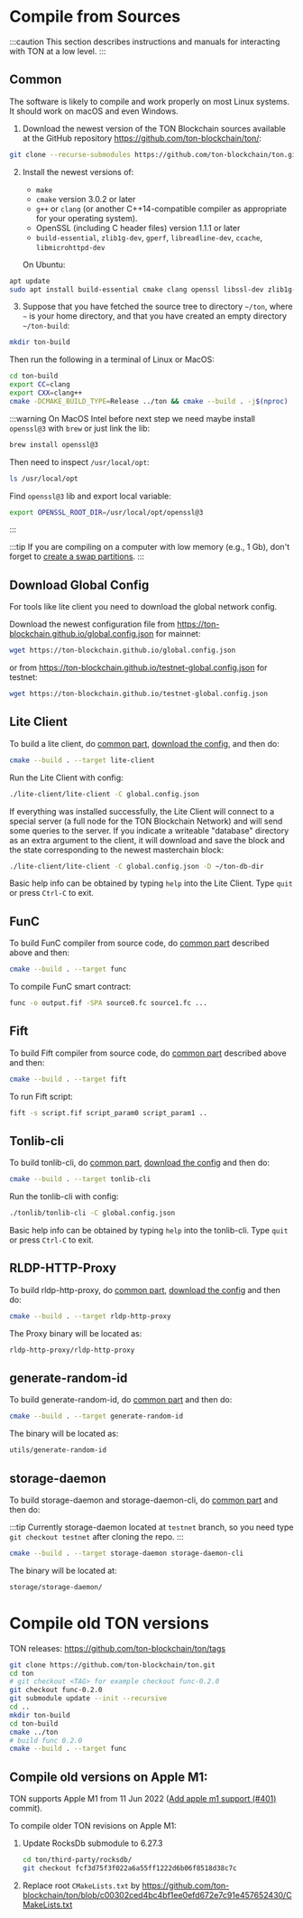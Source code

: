# Compile from Sources

:::caution
This section describes instructions and manuals for interacting with TON at a low level.
:::

## Common

The software is likely to compile and work properly on most Linux systems. It should work on macOS and even Windows.

1) Download the newest version of the TON Blockchain sources available at the GitHub repository https://github.com/ton-blockchain/ton/:

```bash
git clone --recurse-submodules https://github.com/ton-blockchain/ton.git
```

2) Install the newest versions of:
   - `make`
   - `cmake` version 3.0.2 or later
   - `g++` or `clang` (or another C++14-compatible compiler as appropriate for your operating system).
   - OpenSSL (including C header files) version 1.1.1 or later
   - `build-essential`, `zlib1g-dev`, `gperf`, `libreadline-dev`, `ccache`, `libmicrohttpd-dev`

   On Ubuntu:

```bash
apt update
sudo apt install build-essential cmake clang openssl libssl-dev zlib1g-dev gperf libreadline-dev ccache libmicrohttpd-dev
```


3) Suppose that you have fetched the source tree to directory `~/ton`, where `~` is your home directory, and that you have created an empty directory `~/ton-build`:

```bash
mkdir ton-build
```

Then run the following in a terminal of Linux or MacOS:

```bash
cd ton-build
export CC=clang
export CXX=clang++
cmake -DCMAKE_BUILD_TYPE=Release ../ton && cmake --build . -j$(nproc)
```

:::warning
On MacOS Intel before next step we need maybe install `openssl@3` with `brew` or just link the lib:

```zsh
brew install openssl@3
```

Then need to inspect `/usr/local/opt`:

```zsh
ls /usr/local/opt
```

Find `openssl@3` lib and export local variable:

```zsh
export OPENSSL_ROOT_DIR=/usr/local/opt/openssl@3
```

:::

:::tip
If you are compiling on a computer with low memory (e.g., 1 Gb), don't forget to [create a swap partitions](/develop/howto/compile-swap).
:::

## Download Global Config

For tools like lite client you need to download the global network config.

Download the newest configuration file from https://ton-blockchain.github.io/global.config.json for mainnet:

```bash
wget https://ton-blockchain.github.io/global.config.json
```

or from https://ton-blockchain.github.io/testnet-global.config.json for testnet:

```bash
wget https://ton-blockchain.github.io/testnet-global.config.json
```

## Lite Client

To build a lite client, do [common part](/develop/howto/compile#common), [download the config](/develop/howto/compile#download-global-config), and then do:

```bash
cmake --build . --target lite-client
```

Run the Lite Client with config:

```bash
./lite-client/lite-client -C global.config.json
```

If everything was installed successfully, the Lite Client will connect to a special server (a full node for the TON Blockchain Network) and will send some queries to the server.
If you indicate a writeable "database" directory as an extra argument to the client, it will download and save the block and the state corresponding to the newest masterchain block:

```bash
./lite-client/lite-client -C global.config.json -D ~/ton-db-dir
```

Basic help info can be obtained by typing `help` into the Lite Client. Type `quit` or press `Ctrl-C` to exit.


## FunC

To build FunC compiler from source code, do [common part](/develop/howto/compile#common) described above and then:

```bash
cmake --build . --target func
```

To compile FunC smart contract:

```bash
func -o output.fif -SPA source0.fc source1.fc ...
```

## Fift

To build Fift compiler from source code, do [common part](/develop/howto/compile#common) described above and then:

```bash
cmake --build . --target fift
```

To run Fift script:

```bash
fift -s script.fif script_param0 script_param1 ..
```

## Tonlib-cli

To build tonlib-cli, do [common part](/develop/howto/compile#common), [download the config](/develop/howto/compile#download-global-config) and then do:

```bash
cmake --build . --target tonlib-cli
```

Run the tonlib-cli with config:

```bash
./tonlib/tonlib-cli -C global.config.json
```

Basic help info can be obtained by typing `help` into the tonlib-cli. Type `quit` or press `Ctrl-C` to exit.

## RLDP-HTTP-Proxy

To build rldp-http-proxy, do [common part](/develop/howto/compile#common), [download the config](/develop/howto/compile#download-global-config) and then do:

```bash
cmake --build . --target rldp-http-proxy
```

The Proxy binary will be located as:

```bash
rldp-http-proxy/rldp-http-proxy
```

## generate-random-id

To build generate-random-id, do [common part](/develop/howto/compile#common) and then do:

```bash
cmake --build . --target generate-random-id
```

The binary will be located as:

```bash
utils/generate-random-id
```

## storage-daemon

To build storage-daemon and storage-daemon-cli, do [common part](/develop/howto/compile#common) and then do:

:::tip
Currently storage-daemon located at `testnet` branch, so you need type `git checkout testnet` after cloning the repo.
:::

```bash
cmake --build . --target storage-daemon storage-daemon-cli
```

The binary will be located at:

```bash
storage/storage-daemon/
```

# Compile old TON versions

TON releases: https://github.com/ton-blockchain/ton/tags

```bash
git clone https://github.com/ton-blockchain/ton.git
cd ton
# git checkout <TAG> for example checkout func-0.2.0
git checkout func-0.2.0
git submodule update --init --recursive 
cd ..
mkdir ton-build
cd ton-build
cmake ../ton
# build func 0.2.0
cmake --build . --target func
```

## Compile old versions on Apple M1:

TON supports Apple M1 from 11 Jun 2022 ([Add apple m1 support (#401)](https://github.com/ton-blockchain/ton/blob/c00302ced4bc4bf1ee0efd672e7c91e457652430) commit).

To compile older TON revisions on Apple M1:

1. Update RocksDb submodule to 6.27.3
   ```bash
   cd ton/third-party/rocksdb/
   git checkout fcf3d75f3f022a6a55ff1222d6b06f8518d38c7c
   ```

2. Replace root `CMakeLists.txt` by https://github.com/ton-blockchain/ton/blob/c00302ced4bc4bf1ee0efd672e7c91e457652430/CMakeLists.txt
